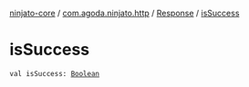 [ninjato-core](../../index.md) / [com.agoda.ninjato.http](../index.md) / [Response](index.md) / [isSuccess](./is-success.md)

# isSuccess

`val isSuccess: `[`Boolean`](https://kotlinlang.org/api/latest/jvm/stdlib/kotlin/-boolean/index.html)